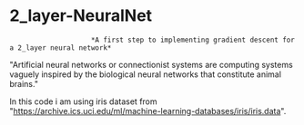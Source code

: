 # 2_layer-NeuralNet

                        *A first step to implementing gradient descent for a 2_layer neural network*
"Artificial neural networks or connectionist systems are computing systems vaguely inspired by the biological neural networks that constitute animal brains."

In this code i am using iris dataset from "https://archive.ics.uci.edu/ml/machine-learning-databases/iris/iris.data".
